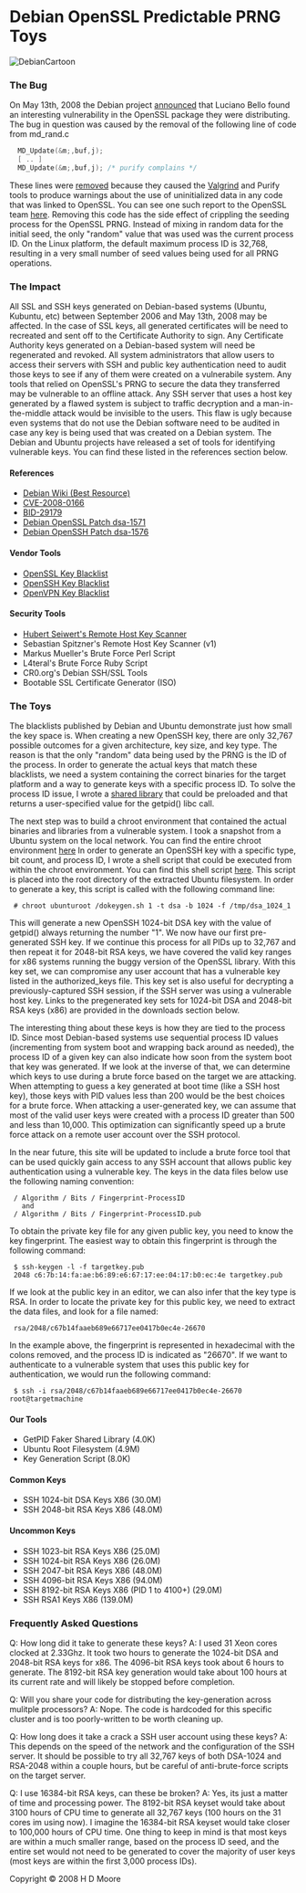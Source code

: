 # Debian OpenSSL Predictable PRNG Toys 


![DebianCartoon](SalvagedArchives/DebianCartoon.png)

### The Bug
On May 13th, 2008 the Debian project [announced](http://www.debian.org/security/2008/dsa-1571) that Luciano Bello found an interesting vulnerability in the OpenSSL package they were distributing. The bug in question was caused by the removal of the following line of code from md_rand.c
```c
  MD_Update(&m;,buf,j);
  [ .. ]
  MD_Update(&m;,buf,j); /* purify complains */
```
These lines were [removed](http://svn.debian.org/viewsvn/pkg-openssl/openssl/trunk/rand/md_rand.c?rev=141&view=diff&r1=141&r2=140&p1=openssl/trunk/rand/md_rand.c&p2=/openssl/trunk/rand/md_rand.c) because they caused the [Valgrind](http://valgrind.org/) and Purify tools to produce warnings about the use of uninitialized data in any code that was linked to OpenSSL. You can see one such report to the OpenSSL team [here](SalvagedArchives/Avoid-uninitialized-data-in-random-buffer.jpg). Removing this code has the side effect of crippling the seeding process for the OpenSSL PRNG. Instead of mixing in random data for the initial seed, the only "random" value that was used was the current process ID. On the Linux platform, the default maximum process ID is 32,768, resulting in a very small number of seed values being used for all PRNG operations.
### The Impact
All SSL and SSH keys generated on Debian-based systems (Ubuntu, Kubuntu, etc) between September 2006 and May 13th, 2008 may be affected. In the case of SSL keys, all generated certificates will be need to recreated and sent off to the Certificate Authority to sign. Any Certificate Authority keys generated on a Debian-based system will need be regenerated and revoked. All system administrators that allow users to access their servers with SSH and public key authentication need to audit those keys to see if any of them were created on a vulnerabile system. Any tools that relied on OpenSSL's PRNG to secure the data they transferred may be vulnerable to an offline attack. Any SSH server that uses a host key generated by a flawed system is subject to traffic decryption and a man-in-the-middle attack would be invisible to the users. This flaw is ugly because even systems that do not use the Debian software need to be audited in case any key is being used that was created on a Debian system. The Debian and Ubuntu projects have released a set of tools for identifying vulnerable keys. You can find these listed in the references section below.
#### References
- [Debian Wiki (Best Resource)](http://web.archive.org/web/20110718002842/http://wiki.debian.org/SSLkeys)
- [CVE-2008-0166](https://cve.mitre.org/cgi-bin/cvename.cgi?name=CVE-2008-0166)
- [BID-29179](http://web.archive.org/web/20111012065321/http://www.securityfocus.com/bid/29179)
- [Debian OpenSSL Patch dsa-1571](https://www.debian.org/security/2008/dsa-1571)
- [Debian OpenSSH Patch dsa-1576](https://www.debian.org/security/2008/dsa-1576)
#### Vendor Tools
- [OpenSSL Key Blacklist](https://launchpad.net/ubuntu/+source/openssl-blacklist)
- [OpenSSH Key Blacklist](https://launchpad.net/ubuntu/+source/openssh-blacklist)
- [OpenVPN Key Blacklist](https://launchpad.net/ubuntu/+source/openvpn-blacklist)
#### Security Tools
- [Hubert Seiwert's Remote Host Key Scanner](SalvagedArchives/Remote-host-key-scanner-for-Debian-SSH-updated-2008-05-16.md)
- Sebastian Spitzner's Remote Host Key Scanner (v1)
- Markus Mueller's Brute Force Perl Script
- L4teral's Brute Force Ruby Script
- CR0.org's Debian SSH/SSL Tools
- Bootable SSL Certificate Generator (ISO)

### The Toys
The blacklists published by Debian and Ubuntu demonstrate just how small the key space is. When creating a new OpenSSH key, there are only 32,767 possible outcomes for a given architecture, key size, and key type. The reason is that the only "random" data being used by the PRNG is the ID of the process. In order to generate the actual keys that match these blacklists, we need a system containing the correct binaries for the target platform and a way to generate keys with a specific process ID. To solve the process ID issue, I wrote a [shared library](http://metasploit.com/users/hdm/tools/getpid-preload.tar.gz) that could be preloaded and that returns a user-specified value for the getpid() libc call.

The next step was to build a chroot environment that contained the actual binaries and libraries from a vulnerable system. I took a snapshot from a Ubuntu system on the local network. You can find the entire chroot environment [here](http://metasploit.com/users/hdm/tools/debian-openssl/ubunturoot.tar.bz2) In order to generate an OpenSSH key with a specific type, bit count, and process ID, I wrote a shell script that could be executed from within the chroot environment. You can find this shell script [here](http://metasploit.com/users/hdm/tools/debian-openssl/dokeygen.sh). This script is placed into the root directory of the extracted Ubuntu filesystem. In order to generate a key, this script is called with the following command line:
```shell
 # chroot ubunturoot /dokeygen.sh 1 -t dsa -b 1024 -f /tmp/dsa_1024_1
```
This will generate a new OpenSSH 1024-bit DSA key with the value of getpid() always returning the number "1". We now have our first pre-generated SSH key. If we continue this process for all PIDs up to 32,767 and then repeat it for 2048-bit RSA keys, we have covered the valid key ranges for x86 systems running the buggy version of the OpenSSL library. With this key set, we can compromise any user account that has a vulnerable key listed in the authorized_keys file. This key set is also useful for decrypting a previously-captured SSH session, if the SSH server was using a vulnerable host key. Links to the pregenerated key sets for 1024-bit DSA and 2048-bit RSA keys (x86) are provided in the downloads section below.

The interesting thing about these keys is how they are tied to the process ID. Since most Debian-based systems use sequential process ID values (incrementing from system boot and wrapping back around as needed), the process ID of a given key can also indicate how soon from the system boot that key was generated. If we look at the inverse of that, we can determine which keys to use during a brute force based on the target we are attacking. When attempting to guess a key generated at boot time (like a SSH host key), those keys with PID values less than 200 would be the best choices for a brute force. When attacking a user-generated key, we can assume that most of the valid user keys were created with a process ID greater than 500 and less than 10,000. This optimization can significantly speed up a brute force attack on a remote user account over the SSH protocol.

In the near future, this site will be updated to include a brute force tool that can be used quickly gain access to any SSH account that allows public key authentication using a vulnerable key. The keys in the data files below use the following naming convention:
```shell
 / Algorithm / Bits / Fingerprint-ProcessID
   and
 / Algorithm / Bits / Fingerprint-ProcessID.pub  
```
To obtain the private key file for any given public key, you need to know the key fingerprint. The easiest way to obtain this fingerprint is through the following command:
```shell
 $ ssh-keygen -l -f targetkey.pub
 2048 c6:7b:14:fa:ae:b6:89:e6:67:17:ee:04:17:b0:ec:4e targetkey.pub
```
If we look at the public key in an editor, we can also infer that the key type is RSA. In order to locate the private key for this public key, we need to extract the data files, and look for a file named:
```shell
 rsa/2048/c67b14faaeb689e66717ee0417b0ec4e-26670
```
In the example above, the fingerprint is represented in hexadecimal with the colons removed, and the process ID is indicated as "26670". If we want to authenticate to a vulnerable system that uses this public key for authentication, we would run the following command:
```shell
 $ ssh -i rsa/2048/c67b14faaeb689e66717ee0417b0ec4e-26670 root@targetmachine
```
#### Our Tools
- GetPID Faker Shared Library (4.0K)
- Ubuntu Root Filesystem (4.9M)
- Key Generation Script (8.0K)
#### Common Keys
- SSH 1024-bit DSA Keys X86 (30.0M)
- SSH 2048-bit RSA Keys X86 (48.0M)
#### Uncommon Keys
- SSH 1023-bit RSA Keys X86 (25.0M)
- SSH 1024-bit RSA Keys X86 (26.0M)
- SSH 2047-bit RSA Keys X86 (48.0M)
- SSH 4096-bit RSA Keys X86 (94.0M)
- SSH 8192-bit RSA Keys X86 (PID 1 to 4100+) (29.0M)
- SSH RSA1 Keys X86 (139.0M)

### Frequently Asked Questions
Q: How long did it take to generate these keys?
A: I used 31 Xeon cores clocked at 2.33Ghz. It took two hours to generate the 1024-bit DSA and 2048-bit RSA keys for x86. The 4096-bit RSA keys took about 6 hours to generate. The 8192-bit RSA key generation would take about 100 hours at its current rate and will likely be stopped before completion.

Q: Will you share your code for distributing the key-generation across mulitple processors?
A: Nope. The code is hardcoded for this specific cluster and is too poorly-written to be worth cleaning up.

Q: How long does it take a crack a SSH user account using these keys?
A: This depends on the speed of the network and the configuration of the SSH server. It should be possible to try all 32,767 keys of both DSA-1024 and RSA-2048 within a couple hours, but be careful of anti-brute-force scripts on the target server.

Q: I use 16384-bit RSA keys, can these be broken?
A: Yes, its just a matter of time and processing power. The 8192-bit RSA keyset would take about 3100 hours of CPU time to generate all 32,767 keys (100 hours on the 31 cores im using now). I imagine the 16384-bit RSA keyset would take closer to 100,000 hours of CPU time. One thing to keep in mind is that most keys are within a much smaller range, based on the process ID seed, and the entire set would not need to be generated to cover the majority of user keys (most keys are within the first 3,000 process IDs).

Copyright © 2008 H D Moore 
